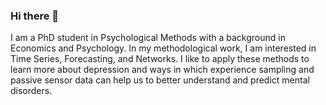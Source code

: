 ### Hi there 👋
I am a PhD student in Psychological Methods with a background in Economics and Psychology. In my methodological work, I am interested in Time Series, Forecasting, and Networks. I like to apply these methods to learn more about depression and ways in which experience sampling and passive sensor data can help us to better understand and predict mental disorders.


<!--
![Your Repository's Stats](https://github-readme-stats.vercel.app/api/top-langs/?username=bsiepe&theme=blue-green)
- 🔭 I’m currently working on ...
- 🌱 I’m currently learning ...
- 👯 I’m looking to collaborate on ...
- 🤔 I’m looking for help with ...
- 💬 Ask me about ...
- 📫 How to reach me: ...
- 😄 Pronouns: ...
- ⚡ Fun fact: ...
-->
